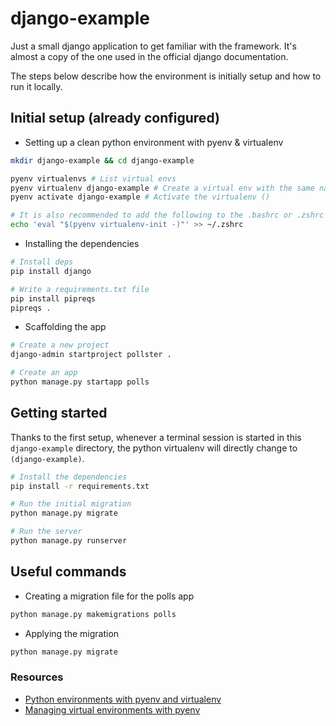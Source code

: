 # django-example

Just a small django application to get familiar with the framework.
It's almost a copy of the one used in the official django documentation.

The steps below describe how the environment is initially setup and how to run it locally.

## Initial setup (already configured)

- Setting up a clean python environment with pyenv & virtualenv

```bash
mkdir django-example && cd django-example

pyenv virtualenvs # List virtual envs
pyenv virtualenv django-example # Create a virtual env with the same name as the folder
pyenv activate django-example # Activate the virtualenv ()

# It is also recommended to add the following to the .bashrc or .zshrc to automatically activate virtualenvs
echo 'eval "$(pyenv virtualenv-init -)"' >> ~/.zshrc
```

- Installing the dependencies

```bash
# Install deps
pip install django

# Write a requirements.txt file
pip install pipreqs
pipreqs .
```

- Scaffolding the app

```bash
# Create a new project
django-admin startproject pollster .

# Create an app
python manage.py startapp polls
```

## Getting started

Thanks to the first setup, whenever a terminal session is started in this `django-example` directory, the python virtualenv will directly change to `(django-example)`.

```bash
# Install the dependencies
pip install -r requirements.txt

# Run the initial migration
python manage.py migrate

# Run the server
python manage.py runserver
```

## Useful commands

- Creating a migration file for the polls app

```bash
python manage.py makemigrations polls
```

- Applying the migration

```bash
python manage.py migrate
```

### Resources

- [Python environments with pyenv and virtualenv](https://fathomtech.io/blog/python-environments-with-pyenv-and-vitualenv/)
- [Managing virtual environments with pyenv](https://towardsdatascience.com/managing-virtual-environment-with-pyenv-ae6f3fb835f8)
